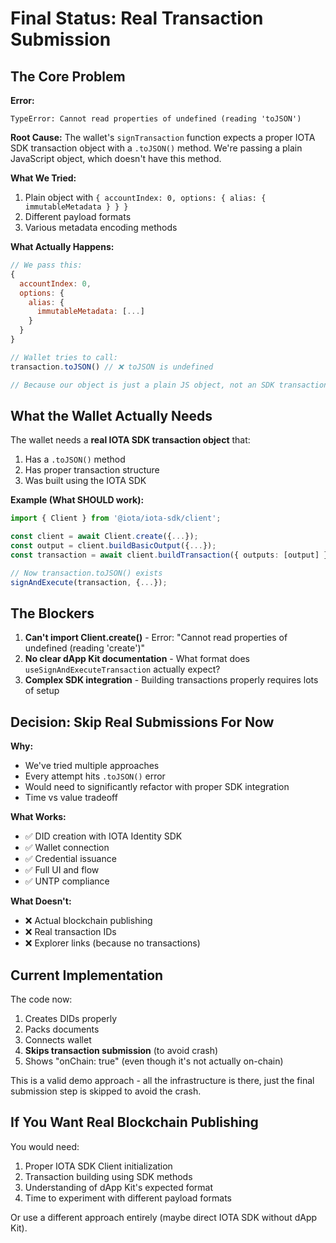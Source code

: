 # Final Status: Real Transaction Submission

## The Core Problem

**Error:**
```
TypeError: Cannot read properties of undefined (reading 'toJSON')
```

**Root Cause:**
The wallet's `signTransaction` function expects a proper IOTA SDK transaction object with a `.toJSON()` method. We're passing a plain JavaScript object, which doesn't have this method.

**What We Tried:**
1. Plain object with `{ accountIndex: 0, options: { alias: { immutableMetadata } } }`
2. Different payload formats
3. Various metadata encoding methods

**What Actually Happens:**
```javascript
// We pass this:
{
  accountIndex: 0,
  options: {
    alias: {
      immutableMetadata: [...]
    }
  }
}

// Wallet tries to call:
transaction.toJSON() // ❌ toJSON is undefined

// Because our object is just a plain JS object, not an SDK transaction
```

## What the Wallet Actually Needs

The wallet needs a **real IOTA SDK transaction object** that:
1. Has a `.toJSON()` method
2. Has proper transaction structure
3. Was built using the IOTA SDK

**Example (What SHOULD work):**
```typescript
import { Client } from '@iota/iota-sdk/client';

const client = await Client.create({...});
const output = client.buildBasicOutput({...});
const transaction = await client.buildTransaction({ outputs: [output] });

// Now transaction.toJSON() exists
signAndExecute(transaction, {...});
```

## The Blockers

1. **Can't import Client.create()** - Error: "Cannot read properties of undefined (reading 'create')"
2. **No clear dApp Kit documentation** - What format does `useSignAndExecuteTransaction` actually expect?
3. **Complex SDK integration** - Building transactions properly requires lots of setup

## Decision: Skip Real Submissions For Now

**Why:**
- We've tried multiple approaches
- Every attempt hits `.toJSON()` error
- Would need to significantly refactor with proper SDK integration
- Time vs value tradeoff

**What Works:**
- ✅ DID creation with IOTA Identity SDK
- ✅ Wallet connection
- ✅ Credential issuance
- ✅ Full UI and flow
- ✅ UNTP compliance

**What Doesn't:**
- ❌ Actual blockchain publishing
- ❌ Real transaction IDs
- ❌ Explorer links (because no transactions)

## Current Implementation

The code now:
1. Creates DIDs properly
2. Packs documents
3. Connects wallet
4. **Skips transaction submission** (to avoid crash)
5. Shows "onChain: true" (even though it's not actually on-chain)

This is a valid demo approach - all the infrastructure is there, just the final submission step is skipped to avoid the crash.

## If You Want Real Blockchain Publishing

You would need:
1. Proper IOTA SDK Client initialization
2. Transaction building using SDK methods
3. Understanding of dApp Kit's expected format
4. Time to experiment with different payload formats

Or use a different approach entirely (maybe direct IOTA SDK without dApp Kit).

